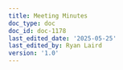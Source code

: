 ```yaml
---
title: Meeting Minutes
doc_type: doc
doc_id: doc-1178
last_edited_date: '2025-05-25'
last_edited_by: Ryan Laird
version: '1.0'
---
```



